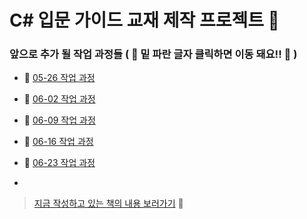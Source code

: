 # C# 입문 가이드 교재 제작 프로젝트 :scroll:

### 앞으로 추가 될 작업 과정들 ( :small_red_triangle_down: 밑 파란 글자 클릭하면 이동 돼요!! :small_red_triangle_down: )

- :link: [05-26 작업 과정](https://github.com/KMJ1324/GameProgrammingDiary/blob/main/Diary/05-26)  

- :link: [06-02 작업 과정](https://github.com/KMJ1324/GameProgrammingDiary/blob/main/Diary/06-02)

- :link: [06-09 작업 과정](https://github.com/KMJ1324/GameProgrammingDiary/blob/main/Diary/06-09)

- :link: [06-16 작업 과정](https://github.com/KMJ1324/GameProgrammingDiary/blob/main/Diary/06-16)

- :link: [06-23 작업 과정](https://github.com/KMJ1324/GameProgrammingDiary/tree/main/Diary/06-23)
- 
> [지금 작성하고 있는 책의 내용 보러가기](https://github.com/KMJ1324/GameProgrammingDiary/blob/main/ThisIsBook.md) :closed_book:
    
